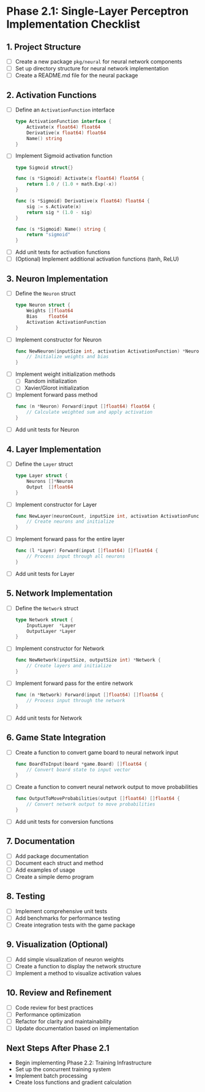 # Phase 2.1: Single-Layer Perceptron Implementation Checklist

## 1. Project Structure
- [ ] Create a new package `pkg/neural` for neural network components
- [ ] Set up directory structure for neural network implementation
- [ ] Create a README.md file for the neural package

## 2. Activation Functions
- [ ] Define an `ActivationFunction` interface
  ```go
  type ActivationFunction interface {
      Activate(x float64) float64
      Derivative(x float64) float64
      Name() string
  }
  ```
- [ ] Implement Sigmoid activation function
  ```go
  type Sigmoid struct{}
  
  func (s *Sigmoid) Activate(x float64) float64 {
      return 1.0 / (1.0 + math.Exp(-x))
  }
  
  func (s *Sigmoid) Derivative(x float64) float64 {
      sig := s.Activate(x)
      return sig * (1.0 - sig)
  }
  
  func (s *Sigmoid) Name() string {
      return "sigmoid"
  }
  ```
- [ ] Add unit tests for activation functions
- [ ] (Optional) Implement additional activation functions (tanh, ReLU)

## 3. Neuron Implementation
- [ ] Define the `Neuron` struct
  ```go
  type Neuron struct {
      Weights []float64
      Bias    float64
      Activation ActivationFunction
  }
  ```
- [ ] Implement constructor for Neuron
  ```go
  func NewNeuron(inputSize int, activation ActivationFunction) *Neuron {
      // Initialize weights and bias
  }
  ```
- [ ] Implement weight initialization methods
  - [ ] Random initialization
  - [ ] Xavier/Glorot initialization
- [ ] Implement forward pass method
  ```go
  func (n *Neuron) Forward(input []float64) float64 {
      // Calculate weighted sum and apply activation
  }
  ```
- [ ] Add unit tests for Neuron

## 4. Layer Implementation
- [ ] Define the `Layer` struct
  ```go
  type Layer struct {
      Neurons []*Neuron
      Output  []float64
  }
  ```
- [ ] Implement constructor for Layer
  ```go
  func NewLayer(neuronCount, inputSize int, activation ActivationFunction) *Layer {
      // Create neurons and initialize
  }
  ```
- [ ] Implement forward pass for the entire layer
  ```go
  func (l *Layer) Forward(input []float64) []float64 {
      // Process input through all neurons
  }
  ```
- [ ] Add unit tests for Layer

## 5. Network Implementation
- [ ] Define the `Network` struct
  ```go
  type Network struct {
      InputLayer  *Layer
      OutputLayer *Layer
  }
  ```
- [ ] Implement constructor for Network
  ```go
  func NewNetwork(inputSize, outputSize int) *Network {
      // Create layers and initialize
  }
  ```
- [ ] Implement forward pass for the entire network
  ```go
  func (n *Network) Forward(input []float64) []float64 {
      // Process input through the network
  }
  ```
- [ ] Add unit tests for Network

## 6. Game State Integration
- [ ] Create a function to convert game board to neural network input
  ```go
  func BoardToInput(board *game.Board) []float64 {
      // Convert board state to input vector
  }
  ```
- [ ] Create a function to convert neural network output to move probabilities
  ```go
  func OutputToMoveProbabilities(output []float64) []float64 {
      // Convert network output to move probabilities
  }
  ```
- [ ] Add unit tests for conversion functions

## 7. Documentation
- [ ] Add package documentation
- [ ] Document each struct and method
- [ ] Add examples of usage
- [ ] Create a simple demo program

## 8. Testing
- [ ] Implement comprehensive unit tests
- [ ] Add benchmarks for performance testing
- [ ] Create integration tests with the game package

## 9. Visualization (Optional)
- [ ] Add simple visualization of neuron weights
- [ ] Create a function to display the network structure
- [ ] Implement a method to visualize activation values

## 10. Review and Refinement
- [ ] Code review for best practices
- [ ] Performance optimization
- [ ] Refactor for clarity and maintainability
- [ ] Update documentation based on implementation

## Next Steps After Phase 2.1
- Begin implementing Phase 2.2: Training Infrastructure
- Set up the concurrent training system
- Implement batch processing
- Create loss functions and gradient calculation 